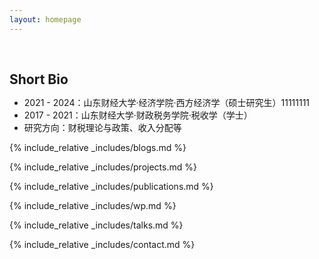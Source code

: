 ```yaml
---
layout: homepage
---
```



<h1 id="about-me"></h1>

<h2 style="margin: 60px 0px 10px;">Short Bio</h2>

- 2021 - 2024：山东财经大学·经济学院·西方经济学（硕士研究生）11111111
- 2017 - 2021：山东财经大学·财政税务学院·税收学（学士）
- 研究方向：财税理论与政策、收入分配等


{% include_relative _includes/blogs.md %}

{% include_relative _includes/projects.md %}

{% include_relative _includes/publications.md %}

{% include_relative _includes/wp.md %}

{% include_relative _includes/talks.md %}

{% include_relative _includes/contact.md %}
